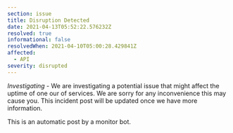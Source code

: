 ```yaml
---
section: issue
title: Disruption Detected
date: 2021-04-13T05:52:22.576232Z
resolved: true
informational: false
resolvedWhen: 2021-04-10T05:00:28.429841Z
affected:
  - API
severity: disrupted
---
```

*Investigating* - We are investigating a potential issue that might affect the uptime of one our of services. We are sorry for any inconvenience this may cause you. This incident post will be updated once we have more information.

This is an automatic post by a monitor bot.
        